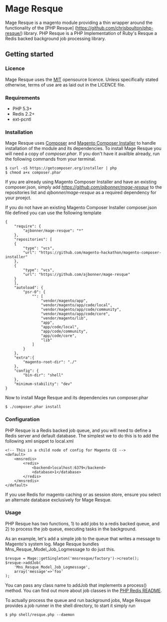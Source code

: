# Mage Resque

Mage Resque is a magento module providing a thin wrapper around the
functionality of the [PHP Resque]
(https://github.com/chrisboulton/php-resque/) library. PHP Resque is a PHP Implementation of Ruby's Resque a Redis backed background job processing library.

## Getting started

### Licence
Mage Resque uses the [MIT](http://opensource.org/licenses/MIT) opensource licence. Unless specifically stated otherwise, terms of use are as laid out in the LICENCE file.

### Requirements
- PHP 5.3+
- Redis 2.2+
- ext-pcntl

### Installation
Mage Resque uses [Composer](http://getcomposer.org) and [Magento Composer Installer](https://github.com/magento-hackathon/magento-composer-installer) to handle installation of the module and its
dependencies. To install Mage Resque you will need a copy of _composer.phar_. If you don't have it availble already, run the following commands from your terminal.

    $ curl -sS https://getcomposer.org/installer | php
    $ chmod a+x composer.phar
    
If you are already using Magento Composer Installer and have an existing composer.json, simply add _https://github.com/ajbonner/mage-resque_ to the repositories list and _ajbonner/mage-resque_ as a required dependency for your proejct. 

If you do not have an existing Magento Composer Installer composer.json file defined you can use the following template

	{
	    "require": {
	        "ajbonner/mage-resque": "*"
	    },
	    "repositories": [
	    {
	        "type": "vcs",
	        "url": "https://github.com/magento-hackathon/magento-composer-installer"
	    },
	    {
	        "type": "vcs",
	        "url": "https://github.com/ajbonner/mage-resque"
	    }
	    ],
	    "autoload": {
	        "psr-0": {
	            "": [
	                "vendor/magento/app",
	                "vendor/magento/app/code/local",
	                "vendor/magento/app/code/community",
	                "vendor/magento/app/code/core",
	                "vendor/magento/lib",
	                "app",
	                "app/code/local",
	                "app/code/community",
	                "app/code/core",
	                "lib"
	            ]
	        }
	    },
	    "extra":{
	        "magento-root-dir": "./"
	    },
	    "config": {
	        "bin-dir": "shell"
	    },
	    "minimum-stability": "dev"
	}
    
Now to install Mage Resque and its dependencies run composer.phar

    $ ./composer.phar install

### Configuration
PHP Resque is a Redis backed job queue, and you will need to define a Redis server and default database. The simplest we to do this is to add the following xml snippet to local.xml

    <!-- This is a child node of config for Magento CE -->
    <default>
        <mnsredis>
            <redis>
                <backend>localhost:6379</backend>
                <database>1</database>
            </redis>
        </mnsredis>
    </default>

If you use Redis for magento caching or as session store, ensure you select an alternate database exclusively for Mage Resque. 

### Usage
PHP Resque has two functions, 1) to add jobs to a redis backed queue, and 2) to process the job queue, executing tasks in the background.

As an example, let's add a simple job to the queue that writes a message to Magento's system log. Mage Resque bundles Mns_Resque_Model_Job_Logmessage to do just this.

	$resque = Mage::getSingleton('mnsresque/factory')->create();
    $resque->addJob(
    	'Mns_Resque_Model_Job_Logmessage',
    	array('message'=>'foo'
    );

You can pass any class name to addJob that implements a process() method. You can find out more about job classes in the [PHP Redis README](https://github.com/chrisboulton/php-resque/blob/master/README.md).

To actually process the queue and run background jobs, Mage Resque provides a job runner in the shell directory, to start it simply run

    $ php shell/resque.php --daemon

